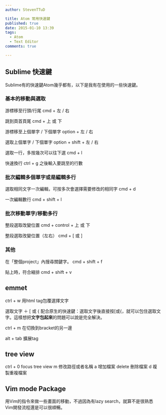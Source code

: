 ```yaml
---
author: StevenTTuD

title: Atom 常用快速鍵
published: true
date: 2015-01-10 13:39
tags:
  - Atom
  - Text Editor
comments: true

---
```

## Sublime 快速鍵
Sublime有的快速鍵Atom幾乎都有，以下是我有在使用的一些快速鍵。

### 基本的移動與選取

游標移至行頭/行尾
cmd + 左 / 右

跳到頁首頁尾
cmd + 上 或 下

游標移至上個單字 / 下個單字
option + 左 / 右

選取上個單字 / 下個單字
option + shift + 左 / 右

選取一行，多按幾次可以往下選
cmd + l

快速換行
ctrl + g 之後輸入要跳至的行數

### 批次編輯多個單字或是編輯多行

選取相同文字一次編輯，可按多次會選擇需要修改的相同字
cmd + d

一次編輯數行
cmd + shift + l

### 批次移動單字/移動多行

整段選取改變位置
cmd + control + 上 或 下

整段選取改變位置（左右）
cmd + [ 或 ]

### 其他
在「整個project」內搜尋關鍵字。
cmd + shift + f

貼上時，符合縮排
cmd + shift + v

## emmet
ctrl + w 用html tag包覆選擇文字

選取文字 ＋ [ 或 {
配合原生的快速鍵：選取文字後直接按[或{，就可以包住選取文字。這樣想把**文字包起來**的問題可以說是完全解決。

ctrl + m
在切換到bracket的另一邊

alt + tab
擴展tag


## tree view
ctrl + 0 focus tree view
m 修改路徑或者名稱
a 增加檔案
delete 刪除檔案
d 複製重複檔案

## Vim mode Package
用Vim的指令來做一些畫面的移動，不過因為有lazy search，就算不是很熟悉Vim開發流程還是可以很順暢。